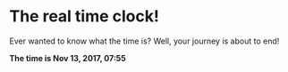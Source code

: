 # The real time clock!

Ever wanted to know what the time is? Well, your journey is about to end!

**The time is Nov 13, 2017, 07:55**